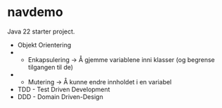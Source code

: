 # navdemo

Java 22 starter project.

- Objekt Orientering
- - Enkapsulering -> Å gjemme variablene inni klasser (og begrense tilgangen til de)
- - Mutering -> Å kunne endre innholdet i en variabel
- TDD - Test Driven Development
- DDD - Domain Driven-Design